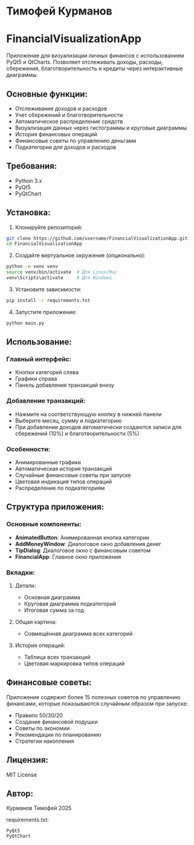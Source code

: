 # Тимофей Курманов

# FinancialVisualizationApp

Приложение для визуализации личных финансов с использованием PyQt5 и QtCharts. Позволяет отслеживать доходы, расходы, сбережения, благотворительность и кредиты через интерактивные диаграммы.

## Основные функции:
- Отслеживание доходов и расходов
- Учет сбережений и благотворительности
- Автоматическое распределение средств
- Визуализация данных через гистограммы и круговые диаграммы
- История финансовых операций
- Финансовые советы по управлению деньгами
- Подкатегории для доходов и расходов

## Требования:
- Python 3.x
- PyQt5
- PyQtChart

## Установка:

1. Клонируйте репозиторий:
```bash
git clone https://github.com/username/FinancialVisualizationApp.git
cd FinancialVisualizationApp
```

2. Создайте виртуальное окружение (опционально):
```bash
python -m venv venv
source venv/bin/activate  # Для Linux/Mac
venv\Scripts\activate     # Для Windows
```

3. Установите зависимости:
```bash
pip install -r requirements.txt
```

4. Запустите приложение:
```bash
python main.py
```

## Использование:

### Главный интерфейс:
- Кнопки категорий слева
- Графики справа
- Панель добавления транзакций внизу

### Добавление транзакций:
- Нажмите на соответствующую кнопку в нижней панели
- Выберите месяц, сумму и подкатегорию
- При добавлении доходов автоматически создаются записи для сбережений (10%) и благотворительности (5%)

### Особенности:
- Анимированные графики
- Автоматическая история транзакций
- Случайные финансовые советы при запуске
- Цветовая индикация типов операций
- Распределение по подкатегориям

## Структура приложения:

### Основные компоненты:
- **AnimatedButton**: Анимированная кнопка категории
- **AddMoneyWindow**: Диалоговое окно добавления денег
- **TipDialog**: Диалоговое окно с финансовым советом
- **FinancialApp**: Главное окно приложения

### Вкладки:
1. Детали:
   - Основная диаграмма
   - Круговая диаграмма подкатегорий
   - Итоговая сумма за год

2. Общая картина:
   - Совмещённая диаграмма всех категорий

3. История операций:
   - Таблица всех транзакций
   - Цветовая маркировка типов операций

## Финансовые советы:
Приложение содержит более 15 полезных советов по управлению финансами, которые показываются случайным образом при запуске:
- Правило 50/30/20
- Создание финансовой подушки
- Советы по экономии
- Рекомендации по планированию
- Стратегии накопления

## Лицензия:
MIT License

## Автор:
Курманов Тимофей
2025

requirements.txt:
```
PyQt5
PyQtChart
```